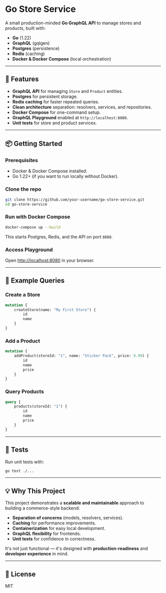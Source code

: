 # Go Store Service

A small production-minded **Go GraphQL API** to manage stores and products, built with:

- **Go** (1.22)
- **GraphQL** (gqlgen)
- **Postgres** (persistence)
- **Redis** (caching)
- **Docker & Docker Compose** (local orchestration)

---

## 🚀 Features

- **GraphQL API** for managing `Store` and `Product` entities.
- **Postgres** for persistent storage.
- **Redis caching** for faster repeated queries.
- **Clean architecture** separation: resolvers, services, and repositories.
- **Docker Compose** for one-command setup.
- **GraphQL Playground** enabled at `http://localhost:8080`.
- **Unit tests** for store and product services.

---

## 📦 Getting Started

### Prerequisites

- Docker & Docker Compose installed.
- Go 1.22+ (if you want to run locally without Docker).

### Clone the repo

```bash
git clone https://github.com/your-username/go-store-service.git
cd go-store-service
```

### Run with Docker Compose

```bash
docker-compose up --build
```

This starts Postgres, Redis, and the API on port `8080`.

### Access Playground

Open [http://localhost:8080](http://localhost:8080) in your browser.

---

## 🔧 Example Queries

### Create a Store

```graphql
mutation {
	createStore(name: "My First Store") {
		id
		name
	}
}
```

### Add a Product

```graphql
mutation {
	addProduct(storeId: "1", name: "Sticker Pack", price: 9.99) {
		id
		name
		price
	}
}
```

### Query Products

```graphql
query {
	products(storeId: "1") {
		id
		name
		price
	}
}
```

---

## 🧪 Tests

Run unit tests with:

```bash
go test ./...
```

---

## 💡 Why This Project

This project demonstrates a **scalable and maintainable** approach to building a commerce-style backend:

- **Separation of concerns** (models, resolvers, services).
- **Caching** for performance improvements.
- **Containerization** for easy local development.
- **GraphQL flexibility** for frontends.
- **Unit tests** for confidence in correctness.

It's not just functional — it's designed with **production-readiness** and **developer experience** in mind.

---

## 📜 License

MIT
